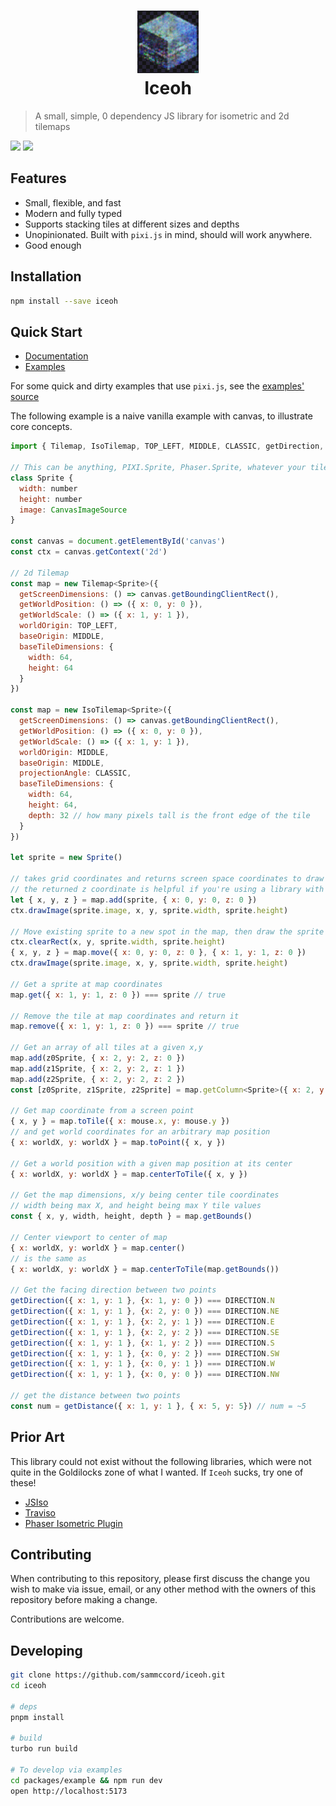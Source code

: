 <h1 align="center">
  <img height="100px" src="icon.png"><br>
  Iceoh
</h1>

> A small, simple, 0 dependency JS library for isometric and 2d tilemaps

![](https://img.badgesize.io/sammccord/iceoh/master/packages/iceoh/dist/index.umd.js.svg)
![](https://img.badgesize.io/sammccord/iceoh/master/packages/iceoh/dist/index.umd.js.svg?compression=gzip)

## Features

- Small, flexible, and fast
- Modern and fully typed
- Supports stacking tiles at different sizes and depths
- Unopinionated. Built with `pixi.js` in mind, should will work anywhere.
- Good enough

## Installation

```sh
npm install --save iceoh
```

## Quick Start

- [Documentation](https://iceoh.netlify.app)
- [Examples](https://iceoh.netlify.app/example.html)

For some quick and dirty examples that use `pixi.js`, see the [examples' source](./example/samples)

The following example is a naive vanilla example with canvas, to illustrate core concepts.
```js
import { Tilemap, IsoTilemap, TOP_LEFT, MIDDLE, CLASSIC, getDirection, DIRECTION, getDistance } from 'iceoh'

// This can be anything, PIXI.Sprite, Phaser.Sprite, whatever your tile object is.
class Sprite {
  width: number
  height: number
  image: CanvasImageSource
}

const canvas = document.getElementById('canvas')
const ctx = canvas.getContext('2d')

// 2d Tilemap
const map = new Tilemap<Sprite>({
  getScreenDimensions: () => canvas.getBoundingClientRect(),
  getWorldPosition: () => ({ x: 0, y: 0 }),
  getWorldScale: () => ({ x: 1, y: 1 }),
  worldOrigin: TOP_LEFT,
  baseOrigin: MIDDLE,
  baseTileDimensions: {
    width: 64,
    height: 64
  }
})

const map = new IsoTilemap<Sprite>({
  getScreenDimensions: () => canvas.getBoundingClientRect(),
  getWorldPosition: () => ({ x: 0, y: 0 }),
  getWorldScale: () => ({ x: 1, y: 1 }),
  worldOrigin: MIDDLE,
  baseOrigin: MIDDLE,
  projectionAngle: CLASSIC,
  baseTileDimensions: {
    width: 64,
    height: 64,
    depth: 32 // how many pixels tall is the front edge of the tile
  }
})

let sprite = new Sprite()

// takes grid coordinates and returns screen space coordinates to draw your sprite at
// the returned z coordinate is helpful if you're using a library with depth sorting
let { x, y, z } = map.add(sprite, { x: 0, y: 0, z: 0 })
ctx.drawImage(sprite.image, x, y, sprite.width, sprite.height)

// Move existing sprite to a new spot in the map, then draw the sprite in the new location
ctx.clearRect(x, y, sprite.width, sprite.height)
{ x, y, z } = map.move({ x: 0, y: 0, z: 0 }, { x: 1, y: 1, z: 0 })
ctx.drawImage(sprite.image, x, y, sprite.width, sprite.height)

// Get a sprite at map coordinates
map.get({ x: 1, y: 1, z: 0 }) === sprite // true

// Remove the tile at map coordinates and return it
map.remove({ x: 1, y: 1, z: 0 }) === sprite // true

// Get an array of all tiles at a given x,y
map.add(z0Sprite, { x: 2, y: 2, z: 0 })
map.add(z1Sprite, { x: 2, y: 2, z: 1 })
map.add(z2Sprite, { x: 2, y: 2, z: 2 })
const [z0Sprite, z1Sprite, z2Sprite] = map.getColumn<Sprite>({ x: 2, y: 2 })

// Get map coordinate from a screen point
{ x, y } = map.toTile({ x: mouse.x, y: mouse.y })
// and get world coordinates for an arbitrary map position
{ x: worldX, y: worldX } = map.toPoint({ x, y })

// Get a world position with a given map position at its center
{ x: worldX, y: worldX } = map.centerToTile({ x, y })

// Get the map dimensions, x/y being center tile coordinates
// width being max X, and height being max Y tile values
const { x, y, width, height, depth } = map.getBounds()

// Center viewport to center of map
{ x: worldX, y: worldX } = map.center()
// is the same as
{ x: worldX, y: worldX } = map.centerToTile(map.getBounds())

// Get the facing direction between two points
getDirection({ x: 1, y: 1 }, {x: 1, y: 0 }) === DIRECTION.N
getDirection({ x: 1, y: 1 }, {x: 2, y: 0 }) === DIRECTION.NE
getDirection({ x: 1, y: 1 }, {x: 2, y: 1 }) === DIRECTION.E
getDirection({ x: 1, y: 1 }, {x: 2, y: 2 }) === DIRECTION.SE
getDirection({ x: 1, y: 1 }, {x: 1, y: 2 }) === DIRECTION.S
getDirection({ x: 1, y: 1 }, {x: 0, y: 2 }) === DIRECTION.SW
getDirection({ x: 1, y: 1 }, {x: 0, y: 1 }) === DIRECTION.W
getDirection({ x: 1, y: 1 }, {x: 0, y: 0 }) === DIRECTION.NW

// get the distance between two points
const num = getDistance({ x: 1, y: 1 }, { x: 5, y: 5}) // num = ~5

```

## Prior Art

This library could not exist without the following libraries, which were not quite in the Goldilocks zone of what I wanted. If `Iceoh` sucks, try one of these!

- [JSIso](https://jsiso.com/)
- [Traviso](https://github.com/axaq/traviso.js)
- [Phaser Isometric Plugin](http://rotates.org/phaser/iso/)

## Contributing

When contributing to this repository, please first discuss the change you wish to make via issue, email, or any other method with the owners of this repository before making a change.

Contributions are welcome.

## Developing

```sh
git clone https://github.com/sammccord/iceoh.git
cd iceoh

# deps
pnpm install

# build
turbo run build

# To develop via examples
cd packages/example && npm run dev
open http://localhost:5173
```
